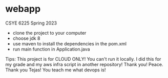 # webapp
CSYE 6225 Spring 2023
- clone the project to your computer
- choose jdk 8
- use maven to install the dependencies in the pom.xml
- run main function in Application.java

Tips:
This project is for CLOUD ONLY! You can't run it locally.
I did this for my grade and my aws infra script in another repository!
Thank you!
Peace.
Thank you Tejas! You teach me what devops is!
